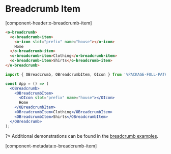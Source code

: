 # Breadcrumb Item

[component-header:o-breadcrumb-item]

```html preview
<o-breadcrumb>
  <o-breadcrumb-item>
    <o-icon slot="prefix" name="house"></o-icon>
    Home
  </o-breadcrumb-item>
  <o-breadcrumb-item>Clothing</o-breadcrumb-item>
  <o-breadcrumb-item>Shirts</o-breadcrumb-item>
</o-breadcrumb>
```

```jsx react
import { OBreadcrumb, OBreadcrumbItem, OIcon } from '%PACKAGE-FULL-PATH%/dist/react';

const App = () => (
  <OBreadcrumb>
    <OBreadcrumbItem>
      <OIcon slot="prefix" name="house"></OIcon>
      Home
    </OBreadcrumbItem>
    <OBreadcrumbItem>Clothing</OBreadcrumbItem>
    <OBreadcrumbItem>Shirts</OBreadcrumbItem>
  </OBreadcrumb>
);
```

?> Additional demonstrations can be found in the [breadcrumb examples](/components/breadcrumb).

[component-metadata:o-breadcrumb-item]
